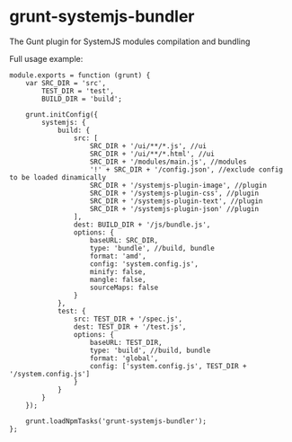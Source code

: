 # grunt-systemjs-bundler
The Gunt plugin for SystemJS modules compilation and bundling 

Full usage example:

    module.exports = function (grunt) {
        var SRC_DIR = 'src',
            TEST_DIR = 'test',
            BUILD_DIR = 'build';

        grunt.initConfig({
            systemjs: {
                build: {
                    src: [
                        SRC_DIR + '/ui/**/*.js', //ui
                        SRC_DIR + '/ui/**/*.html', //ui
                        SRC_DIR + '/modules/main.js', //modules
                        '!' + SRC_DIR + '/config.json', //exclude config to be loaded dinamically
                        SRC_DIR + '/systemjs-plugin-image', //plugin
                        SRC_DIR + '/systemjs-plugin-css', //plugin
                        SRC_DIR + '/systemjs-plugin-text', //plugin
                        SRC_DIR + '/systemjs-plugin-json' //plugin
                    ],
                    dest: BUILD_DIR + '/js/bundle.js',
                    options: {
                        baseURL: SRC_DIR,
                        type: 'bundle', //build, bundle
                        format: 'amd',
                        config: 'system.config.js',
                        minify: false,
                        mangle: false,
                        sourceMaps: false
                    }
                },
                test: {
                    src: TEST_DIR + '/spec.js',
                    dest: TEST_DIR + '/test.js',
                    options: {
                        baseURL: TEST_DIR,
                        type: 'build', //build, bundle
                        format: 'global',
                        config: ['system.config.js', TEST_DIR + '/system.config.js']
                    }
                }
            }
        });

        grunt.loadNpmTasks('grunt-systemjs-bundler');
    };